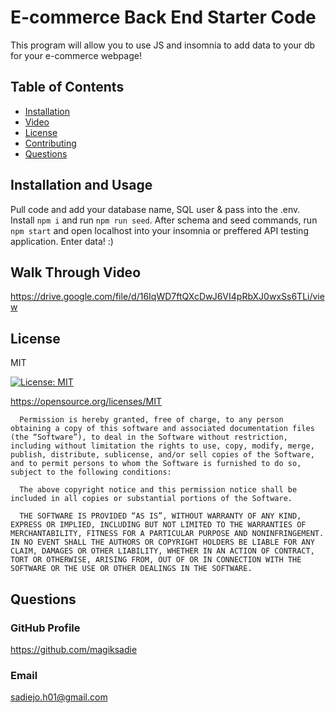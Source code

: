# E-commerce Back End Starter Code

This program will allow you to use JS and insomnia to add data to your db for your e-commerce webpage!

## Table of Contents

* [Installation](#installation)
* [Video](#walk-through-video)
* [License](#license)
* [Contributing](#contributing)
* [Questions](#questions)

## Installation and Usage

Pull code and add your database name, SQL user & pass into the .env. Install `npm i` and run `npm run seed`. After schema and seed commands, run `npm start` and open localhost into your insomnia or preffered API testing application. Enter data! :)

## Walk Through Video

https://drive.google.com/file/d/16IqWD7ftQXcDwJ6VI4pRbXJ0wxSs6TLi/view

## License

MIT

[![License: MIT](https://img.shields.io/badge/License-MIT-yellow.svg)](https://opensource.org/licenses/MIT)

https://opensource.org/licenses/MIT


      Permission is hereby granted, free of charge, to any person obtaining a copy of this software and associated documentation files (the “Software”), to deal in the Software without restriction, including without limitation the rights to use, copy, modify, merge, publish, distribute, sublicense, and/or sell copies of the Software, and to permit persons to whom the Software is furnished to do so, subject to the following conditions:

      The above copyright notice and this permission notice shall be included in all copies or substantial portions of the Software.
      
      THE SOFTWARE IS PROVIDED “AS IS”, WITHOUT WARRANTY OF ANY KIND, EXPRESS OR IMPLIED, INCLUDING BUT NOT LIMITED TO THE WARRANTIES OF MERCHANTABILITY, FITNESS FOR A PARTICULAR PURPOSE AND NONINFRINGEMENT. IN NO EVENT SHALL THE AUTHORS OR COPYRIGHT HOLDERS BE LIABLE FOR ANY CLAIM, DAMAGES OR OTHER LIABILITY, WHETHER IN AN ACTION OF CONTRACT, TORT OR OTHERWISE, ARISING FROM, OUT OF OR IN CONNECTION WITH THE SOFTWARE OR THE USE OR OTHER DEALINGS IN THE SOFTWARE.


## Questions

### GitHub Profile

https://github.com/magiksadie

### Email

sadiejo.h01@gmail.com